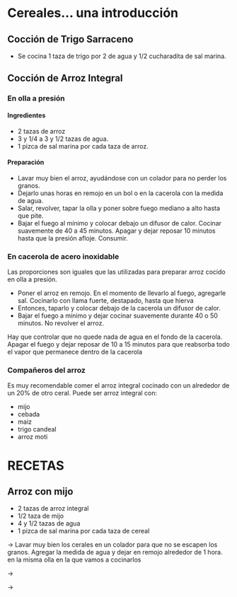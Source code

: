 # Cereales... una introducción #

## Cocción de Trigo Sarraceno ##

- Se cocina 1 taza de trigo por 2 de agua y 1/2 cucharadita de sal marina.

## Cocción de Arroz Integral ##

### En olla a presión ###

#### Ingredientes ####

- 2 tazas de arroz
- 3 y 1/4 a 3 y 1/2 tazas de agua.
- 1 pizca de sal marina por cada taza de arroz.

#### Preparación ####

+ Lavar muy bien el arroz, ayudándose con un colador para no perder los granos.
+ Dejarlo unas horas en remojo en un bol o en la cacerola con la medida de agua.
+ Salar, revolver, tapar la olla y poner sobre fuego mediano a alto hasta que pite.
+ Bajar el fuego al mínimo y colocar debajo un difusor de
  calor. Cocinar suavemente de 40 a 45 minutos. Apagar y dejar reposar
  10 minutos hasta que la presión afloje. Consumir.

### En cacerola de acero inoxidable ###

Las proporciones son iguales que las utilizadas para preparar arroz
cocido en olla a presión.

+ Poner el arroz en remojo. En el momento de llevarlo al fuego,
  agregarle sal. Cocinarlo con llama fuerte, destapado, hasta que
  hierva
+ Entonces, taparlo y colocar debajo de la cacerola un difusor de
  calor.
+ Bajar el fuego a mínimo y dejar cocinar suavemente durante 40 o 50
  minutos. No revolver el arroz.

Hay que controlar que no quede nada de agua en el fondo de la
cacerola. Apagar el fuego y dejar reposar de 10 a 15 minutos para que
reabsorba todo el vapor que permanece dentro de la cacerola

### Compañeros del arroz ###

Es muy recomendable comer el arroz integral cocinado con un alrededor de un 20% de otro ceral.
Puede ser arroz integral con:

- mijo
- cebada
- maiz
- trigo candeal
- arroz moti

# RECETAS #

## Arroz con mijo ##

+ 2 tazas de arroz integral
+ 1/2 taza de mijo
+ 4 y 1/2 tazas de agua
+ 1 pizca de sal marina por cada taza de cereal

&rarr; Lavar muy bien los cerales en un colador para que no se escapen los granos. Agregar la medida de agua y dejar en remojo alrededor de 1 hora. en la misma olla en la que vamos a cocinarlos

&rarr;

&rarr;
